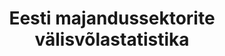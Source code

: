 ---
title: Eesti majandussektorite välisvõlastatistika
title_en: External debt statistics
notes: "Välisvõlastatistika koostamise aluseks on rahvusvahelises investeerimispositsioonis kajastatud välisnõuded ja -kohustused, mis on oma olemuselt võlad ehk millega kaasneb tagasimaksmise kohustus.\r\n\r\nVälisvõla hulka arvatakse võlanõuded ja -kohustused otseinvesteeringusuhtes olevate ettevõtete vahel. Võlaarvestusse ei kuulu aktsia- või osakapitali tehtud otse-, portfelli- ja muud investeeringud, tulu reinvesteerimine, tuletisinstrumendid ega keskpanga reservidesse kuuluvad kullavarud. \r\n\r\nVälisvõlga iseloomustavatest näitajatest on olulisemad:\r\n- koguvälisvõlg (brutovälisvõlg), mis summeerib riigi kõikide institutsionaalsete sektorite võla iseloomuga väliskohustused;\r\n- netovälisvõlg, mis on riigi kõikide institutsionaalsete sektorite tagasimaksmisele kuuluvate ehk võla iseloomuga väliskohustuste ja -nõuete vahe.\r\n\r\nVälisvõlga kajastavad näitajad on koostatud perioodi lõpu seisuga."
notes_en: "External debt statistics is based on the external claims and liabilities recorded in the international investment position, which are debts in nature, meaning that they have to be repaid.\r\n\r\nThe external debt includes debt claims and liabilities between direct investment enterprises. Direct, portfolio and other investment in equity capital, reinvestment of earnings, financial derivatives and the gold reserves of the central bank are excluded from the accounting of debt. \r\n\r\nThe key external debt indicators are the following:\r\n- gross external debt - the total of external debt liabilities of all institutional sectors;\r\n- net external debt - difference between liabilities and claims, repayable by all institutional sectors.\r\n\r\nThe external debt indicators are period-end indicators."
category: 
  - Majandus ja rahandus
category_en: 
  - Economy and Finance
resources:
  - name: Välisvõlg
    url: 'https://statistika.eestipank.ee/#/et/p/MAKSEBIL_JA_INVPOS/414'
    format: html
    interactive: 'True'
license: 'https://creativecommons.org/licenses/by-sa/3.0/ee/legalcode'
update_freq: 'http://purl.org/linked-data/sdmx/2009/code#freq-Q'
organization: Eesti Pank
maintainer_name: ''
maintainer_email: ''
maintainer_phone: ''
date_issued: '2020/06/10'
date_modified: '2020/06/10'
---